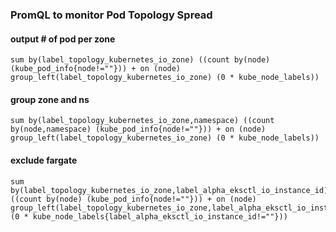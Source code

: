 ### PromQL to monitor Pod Topology Spread
#### output # of pod per zone
```
sum by(label_topology_kubernetes_io_zone) ((count by(node) (kube_pod_info{node!=""})) + on (node) group_left(label_topology_kubernetes_io_zone) (0 * kube_node_labels))
```

#### group zone and ns
```
sum by(label_topology_kubernetes_io_zone,namespace) ((count by(node,namespace) (kube_pod_info{node!=""})) + on (node) group_left(label_topology_kubernetes_io_zone) (0 * kube_node_labels))
```

#### exclude fargate
```
sum by(label_topology_kubernetes_io_zone,label_alpha_eksctl_io_instance_id) ((count by(node) (kube_pod_info{node!=""})) + on (node) group_left(label_topology_kubernetes_io_zone,label_alpha_eksctl_io_instance_id) (0 * kube_node_labels{label_alpha_eksctl_io_instance_id!=""}))
```
